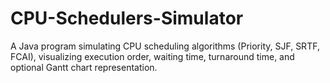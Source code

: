 # CPU-Schedulers-Simulator
 A Java program simulating CPU scheduling algorithms (Priority, SJF, SRTF, FCAI), visualizing execution order, waiting time, turnaround time, and optional Gantt chart representation.
